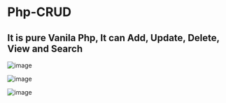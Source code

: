 # Php-CRUD

## It is pure Vanila Php, It can Add, Update, Delete, View and Search

![image](https://user-images.githubusercontent.com/97811058/200869959-d2feb62c-d493-403f-9c29-c553e678f56e.png)

![image](https://user-images.githubusercontent.com/97811058/200870695-b492f33d-b9d6-426e-8e4a-cad10feb445e.png)

![image](https://user-images.githubusercontent.com/97811058/200871594-e74ba11d-00ad-47d7-ab43-7314414b4626.png)

